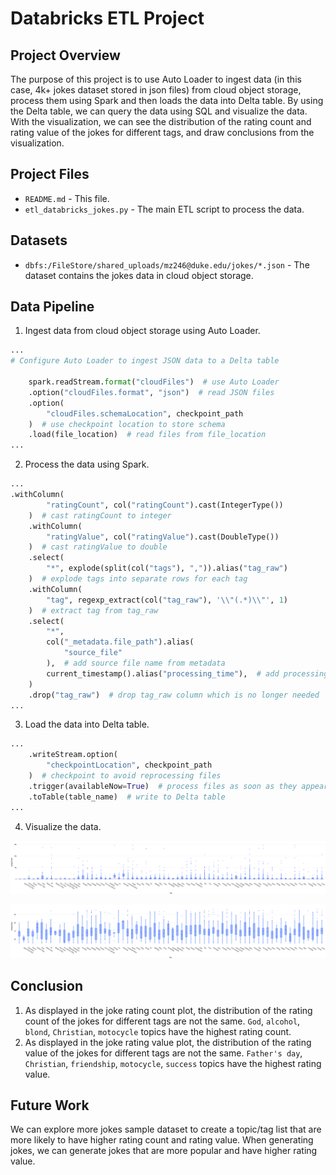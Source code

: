 # Databricks ETL Project

##  Project Overview
The purpose of this project is to use Auto Loader to ingest data (in this case, 4k+ jokes dataset stored in json files) from cloud object storage, process them using Spark and then loads the data into Delta table. By using the Delta table, we can query the data using SQL and visualize the data. With the visualization, we can see the distribution of the rating count and rating value of the jokes for different tags, and draw conclusions from the visualization.

## Project Files
* `README.md` - This file.
* `etl_databricks_jokes.py` - The main ETL script to process the data.

## Datasets
* `dbfs:/FileStore/shared_uploads/mz246@duke.edu/jokes/*.json` - The dataset contains the jokes data in cloud object storage.

## Data Pipeline
1. Ingest data from cloud object storage using Auto Loader.

```python
...
# Configure Auto Loader to ingest JSON data to a Delta table

    spark.readStream.format("cloudFiles")  # use Auto Loader
    .option("cloudFiles.format", "json")  # read JSON files
    .option(
        "cloudFiles.schemaLocation", checkpoint_path
    )  # use checkpoint location to store schema
    .load(file_location)  # read files from file_location
...
```
2. Process the data using Spark.
```python
...
.withColumn(
        "ratingCount", col("ratingCount").cast(IntegerType())
    )  # cast ratingCount to integer
    .withColumn(
        "ratingValue", col("ratingValue").cast(DoubleType())
    )  # cast ratingValue to double
    .select(
        "*", explode(split(col("tags"), ",")).alias("tag_raw")
    )  # explode tags into separate rows for each tag
    .withColumn(
        "tag", regexp_extract(col("tag_raw"), '\\"(.*)\\"', 1)
    )  # extract tag from tag_raw
    .select(
        "*",
        col("_metadata.file_path").alias(
            "source_file"
        ),  # add source file name from metadata
        current_timestamp().alias("processing_time"),  # add processing time
    )
    .drop("tag_raw")  # drop tag_raw column which is no longer needed
...
```
3. Load the data into Delta table.
```python
...
    .writeStream.option(
        "checkpointLocation", checkpoint_path
    )  # checkpoint to avoid reprocessing files
    .trigger(availableNow=True)  # process files as soon as they appear
    .toTable(table_name)  # write to Delta table
...
```
4. Visualize the data.

![Alt text](ratingCountplot.png)

![Alt text](ratingValueplot.png)

## Conclusion
1. As displayed in the joke rating count plot, the distribution of the rating count of the jokes for different tags are not the same. `God`, `alcohol`, `blond`, `Christian`, `motocycle` topics have the highest rating count.
2. As displayed in the joke rating value plot, the distribution of the rating value of the jokes for different tags are not the same. `Father's day`, `Christian`, `friendship`, `motocycle`, `success` topics have the highest rating value.

## Future Work
We can explore more jokes sample dataset to create a topic/tag list that are more likely to have higher rating count and rating value. When generating jokes, we can generate jokes that are more popular and have higher rating value.